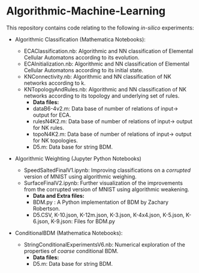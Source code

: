 # Algorithmic-Machine-Learning

This repository contains code relating to the following *in-silico* experiments:

 * Algorithmic Classification (Mathematica Notebooks):
    * ECAClassification.nb: Algorithmic and NN classification of Elemental Cellular Automatons according to its evolution.
    * ECAInitialization.nb: Algorithmic and NN classification of Elemental Cellular Automatons according to its initial state.
    * KNConnectivity.nb: Algorithmic and NN classification of NK networks according to k.
    * KNTopologyAndRules.nb: Algorithmic and NN classification of NK networks according to its topology and underlying set of rules.
      * **Data files:** 
      * dataB6-4v2.m: Data base of number of relations of input-> output for ECA.
      * rulesN4K2.m: Data base of number of relations of input-> output for NK rules.
      * topoN4K2.m: Data base of number of relations of input-> output for NK topologies.
      * D5.m: Data base for string BDM.
         
    
  * Algorithmic Weighting (Jupyter Python Notebooks)
    * SpeedSaltedFinalV1.ipynb: Improving classifications on a *corrupted* version of MNIST using algorithmic weighing.
    * SurfaceFinalV2.ipynb: Further visualization of the improvements from the corrupted version of  MNIST using algorithmic weakening.
      * **Data and Extra files:**
      * BDM.py : A Python implementation of BDM by Zachary Robertson.
      * D5.CSV, K-10.json, K-12m.json, K-3.json, K-4x4.json, K-5.json, K-6.json, K-9.json: Files for BDM.py
  * ConditionalBDM (Mathematica Notebooks):
    * StringConditionalExperimentsV6.nb: Numerical exploration of the properties of *coarse* conditional BDM.
      * **Data files:** 
      * D5.m: Data base for string BDM.
